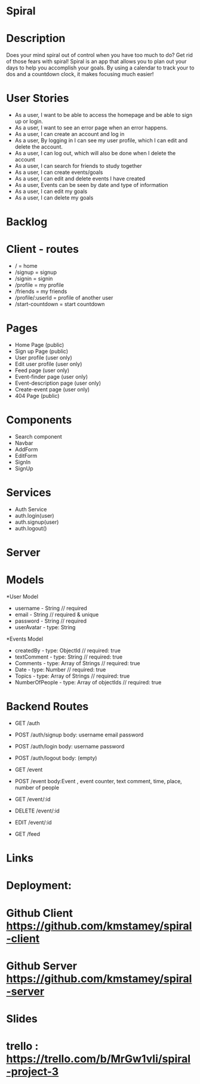 #  Spiral  #

# Description
 Does your mind spiral out of control when you have too much to do? Get rid of those fears with spiral! Spiral is an app that allows you to plan out your days to help you accomplish your goals. By using a calendar to track your to dos and a countdown clock, it makes focusing much easier!

# User Stories

* As a user, I want to be able to access the homepage and be able to sign up or login.
* As a user, I want to see an error page when an error happens.
* As a user, I can create an account and log in
* As a user, By logging in I can see my user profile, which I can edit and delete the account.
* As a user, I can log out, which will also be done when I delete the account
* As a user, I can search for friends to study together
* As a user, I can create events/goals
* As a user, I can edit and delete events I have created
* As a user, Events can be seen by date and type of information
* As a user, I can edit my goals
* As a user, I can delete my goals


# Backlog


# Client - routes
* / = home
* /signup = signup
* /signin = signin
* /profile = my profile
* /friends = my friends
* /profile/:userId = profile of another user
* /start-countdown = start countdown
  
  
 # Pages
*  Home Page (public)
* Sign up Page (public)
* User profile (user only)
* Edit user profile (user only)
* Feed page (user only)
* Event-finder page (user only)
* Event-description page (user only)
* Create-event page (user only)
* 404 Page (public)

# Components
* Search component
* Navbar
* AddForm
* EditForm
* SignIn
* SignUp

# Services
* Auth Service
* auth.login(user)
* auth.signup(user)
* auth.logout()

# Server

# Models

*User Model
* username - String // required
* email - String // required & unique
* password - String // required
* userAvatar - type: String

*Events Model
* createdBy - type: ObjectId // required: true
* textComment - type: String // required: true
* Comments - type: Array of Strings // required: true
* Date - type: Number // required: true
* Topics - type: Array of Strings // required: true
* NumberOfPeople - type: Array of objectIds // required: true

# Backend Routes
* GET /auth

* POST /auth/signup body: username email password

* POST /auth/login body: username password

* POST /auth/logout body: (empty)

* GET /event

* POST /event body:Event , event counter, text comment, time, place, number of people

* GET /event/:id

* DELETE /event/:id

* EDIT /event/:id

* GET /feed

# Links

# Deployment: 

# Github Client https://github.com/kmstamey/spiral-client 

# Github Server https://github.com/kmstamey/spiral-server

# Slides

# trello : https://trello.com/b/MrGw1vIi/spiral-project-3 
